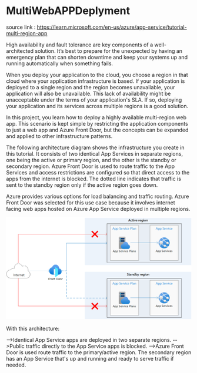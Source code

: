 # MultiWebAPPDeplyment

source link :
https://learn.microsoft.com/en-us/azure/app-service/tutorial-multi-region-app

High availability and fault tolerance are key components of a well-architected solution. It’s best to prepare for the unexpected by having an emergency plan that can shorten downtime and keep your systems up and running automatically when something fails.

When you deploy your application to the cloud, you choose a region in that cloud where your application infrastructure is based. If your application is deployed to a single region and the region becomes unavailable, your application will also be unavailable. This lack of availability might be unacceptable under the terms of your application's SLA. If so, deploying your application and its services across multiple regions is a good solution.

In this project, you learn how to deploy a highly available multi-region web app. This scenario is kept simple by restricting the application components to just a web app and Azure Front Door, but the concepts can be expanded and applied to other infrastructure patterns.

The following architecture diagram shows the infrastructure you create in this tutorial. It consists of two identical App Services in separate regions, one being the active or primary region, and the other is the standby or secondary region. Azure Front Door is used to route traffic to the App Services and access restrictions are configured so that direct access to the apps from the internet is blocked. The dotted line indicates that traffic is sent to the standby region only if the active region goes down.

Azure provides various options for load balancing and traffic routing. Azure Front Door was selected for this use case because it involves internet facing web apps hosted on Azure App Service deployed in multiple regions.

![alt text](image.png)

With this architecture:

-->Identical App Service apps are deployed in two separate regions.
-->Public traffic directly to the App Service apps is blocked.
-->Azure Front Door is used route traffic to the primary/active region. The secondary region has an App Service that's up and running and ready to serve traffic if needed.
